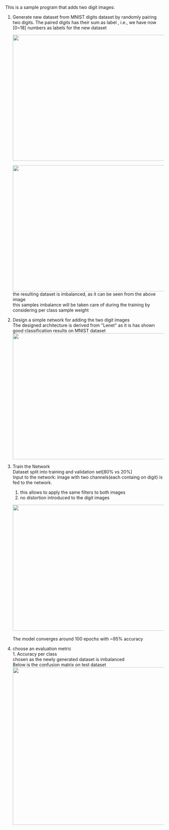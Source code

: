 This is a sample program that adds two digit images: <br>
1. Generate new dataset from MNIST digits dataset by randomly pairing two digits. 
The paired digits has their sum as label
, i.e., we have now [0~18] numbers as labels for the new dataset<br>
   
   <img src = "/D:/_2022/Application@Job/4Application_SampleCode/AddMnistDigits/images/datasetPreview.png" width=600 height=400> <br>

      <img src="/D:/_2022/Application@Job/4Application_SampleCode/AddMnistDigits/images/addMnistDatasetDistribution.png" width=600 height=400>
      <br>the resulting dataset is imbalanced, as it can be seen from the above image <br>
   this samples imbalance will be taken care of during the training by considering per class sample weight<br>
2. Design a simple network for adding the two digit images
   <br>The designed architecture is derived from "Lenet" as it is has shown good classification results on MNIST dataset
     <img src="/D:/_2022/Application@Job/4Application_SampleCode/AddMnistDigits/images/modelArchitecture.png" width=600 height=400>
3. Train the Network
   <br>Dataset split into training and validation set[80% vs 20%]
   <br> Input to the network: image with two channels(each containg on digit) is fed to the network.
   1. this allows to apply the same filters to both images
   2. no distortion introduced to the digit images
   
   <img src = "/D:/_2022/Application@Job/4Application_SampleCode/AddMnistDigits/images/training.png" width=1000 height=400> <br>
   <br>The model converges around 100 epochs with ~95% accuracy
4. choose an evaluation metric
<br> 1. Accuracy per class
   <br> chosen as the newly generated dataset is imbalanced
   <br> Below is the confusion matrix on test dataset
<img src = "/D:/_2022/Application@Job/4Application_SampleCode/AddMnistDigits/results/AddMnist_confusion_matrix.png" width=600 height=500> <br>